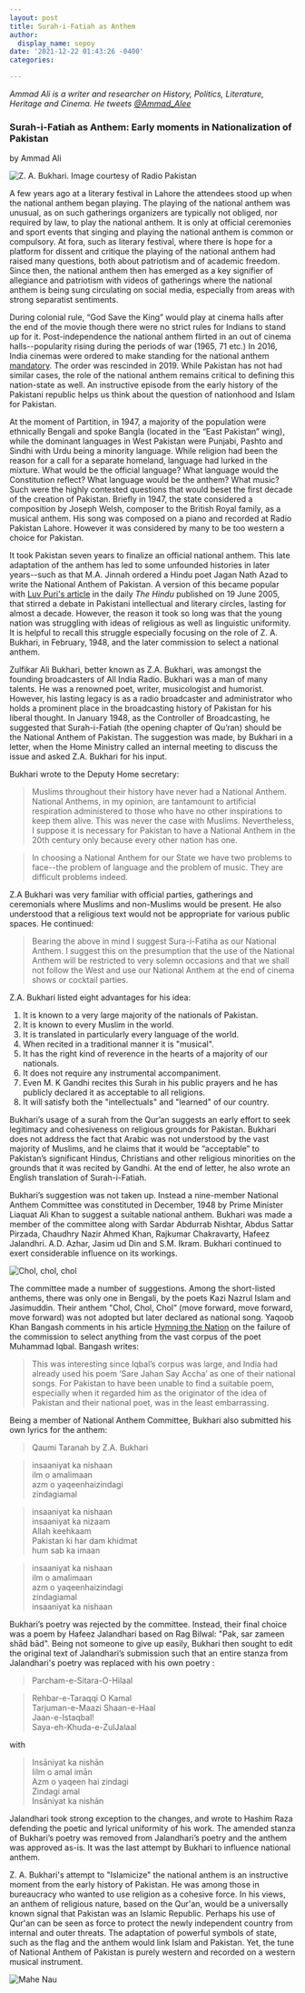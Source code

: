 ```yaml
---
layout: post
title: Surah-i-Fatiah as Anthem
author:
  display_name: sepoy
date: '2021-12-22 01:43:26 -0400'
categories:

---
```


*Ammad Ali is a writer and researcher on History, Politics, Literature, Heritage and Cinema. He tweets [@Ammad_Alee](https://twitter.com/Ammad_Alee)*

### Surah-i-Fatiah as Anthem: Early moments in Nationalization of Pakistan

by Ammad Ali

![Z. A. Bukhari. Image courtesy of Radio Pakistan]({{site.baseurl}}/img/uploads/2021/ZABukhari.jpg)

A few years ago at a literary festival in Lahore the attendees stood up when the national anthem began playing. The playing of the national anthem was unusual, as on such gatherings organizers are typically not obliged, nor required by law, to play the national anthem. It is only at official ceremonies and sport events that singing and playing the national anthem is common or compulsory. At fora, such as literary festival, where there is hope for a platform for dissent and critique the playing of the national anthem had raised many questions, both about patriotism and of academic freedom. Since then, the national anthem then has emerged as a key signifier of allegiance and patriotism with videos of gatherings where the national anthem is being sung circulating on social media, especially from areas with strong separatist sentiments.

During colonial rule, “God Save the King” would play at cinema halls after the end of the movie though there were no strict rules for Indians to stand up for it. Post-independence the national anthem flirted in an out of cinema halls--popularity rising during the periods of war (1965, 71 etc.) In 2016, India cinemas were ordered to make standing for the national anthem [mandatory](https://www.bbc.com/news/world-asia-india-38155630). The order was rescinded in 2019. While Pakistan has not had similar cases, the role of the national anthem remains critical to defining this nation-state as well. An instructive episode from the early history of the Pakistani republic helps us think about the question of nationhood and Islam for Pakistan.

At the moment of Partition, in 1947, a majority of the population were ethnically Bengali and spoke Bangla (located in the “East Pakistan” wing), while the dominant languages in West Pakistan were Punjabi, Pashto and Sindhi with Urdu being a minority language. While religion had been the reason for a call for a separate homeland, language had lurked in the mixture. What would be the official language? What language would the Constitution reflect? What language would be the anthem? What music? Such were the highly contested questions that would beset the first decade of the creation of Pakistan. Briefly in 1947, the state considered a composition by Joseph Welsh, composer to the British Royal family, as a musical anthem. His song was composed on a piano and recorded at Radio Pakistan Lahore. However it was considered by many to be too western a choice for Pakistan.

It took Pakistan seven years to finalize an official national anthem. This late adaptation of the anthem has led to some unfounded histories in later years--such as that M.A. Jinnah ordered a Hindu poet Jagan Nath Azad to write the National Anthem of Pakistan. A version of this became popular with [Luv Puri's article](https://web.archive.org/web/20050621013144/http:/www.hindu.com/2005/06/19/stories/2005061907400100.htm) in the daily *The Hindu* published on 19 June 2005, that stirred a debate in Pakistani intellectual and literary circles, lasting for almost a decade. However, the reason it took so long was that the young nation was struggling with ideas of religious as well as linguistic uniformity. It is helpful to recall this struggle especially focusing on the role of Z. A. Bukhari, in February, 1948, and the later commission to select a national anthem.

Zulfikar Ali Bukhari, better known as Z.A. Bukhari, was amongst the founding broadcasters of All India Radio. Bukhari was a man of many talents. He was a renowned poet, writer, musicologist and humorist. However, his lasting legacy is as a radio broadcaster and administrator who holds a prominent place in the broadcasting history of Pakistan for his liberal thought. In January 1948, as the Controller of Broadcasting, he suggested that Surah-i-Fatiah (the opening chapter of Qu’ran) should be the National Anthem of Pakistan. The suggestion was made, by Bukhari in a letter, when the Home Ministry called an internal meeting to discuss the issue and asked Z.A. Bukhari for his input.

Bukhari wrote to the Deputy Home secretary:

>Muslims throughout their history have never had a National Anthem. National Anthems, in my opinion, are tantamount to artificial respiration administered to those who have no other inspirations to keep them alive. This was never the case with Muslims. Nevertheless, I suppose it is necessary for Pakistan to have a National Anthem in the 20th century only because every other nation has one.

>In choosing a National Anthem for our State we have two problems to face--the problem of language and the problem of music. They are difficult problems indeed.

Z.A Bukhari was very familiar with official parties, gatherings and ceremonials where Muslims and non-Muslims would be present. He also understood that a religious text would not be appropriate for various public spaces. He continued:

>Bearing the above in mind I suggest Sura-i-Fatiha as our National Anthem. I suggest this on the presumption that the use of the National Anthem will be restricted to very solemn occasions and that we shall not follow the West and use our National Anthem at the end of cinema shows or cocktail parties.

Z.A. Bukhari listed eight advantages for his idea:

1. It is known to a very large majority of the nationals of Pakistan.
2. It is known to every Muslim in the world.
3. It is translated in particularly every language of the world.
4. When recited in a traditional manner it is "musical".
5. It has the right kind of reverence in the hearts of a majority of our nationals.
6. It does not require any instrumental accompaniment.
7. Even M. K Gandhi recites this Surah in his public prayers and he has publicly declared it as acceptable to all religions.
8. It will satisfy both the "intellectuals" and "learned" of our country.

Bukhari’s usage of a surah from the Qur’an suggests an early effort to seek legitimacy and cohesiveness on religious grounds for Pakistan. Bukhari does not address the fact that Arabic was not understood by the vast majority of Muslims, and he claims that it would be “acceptable” to Pakistan’s significant Hindus, Christians and other religious minorities on the grounds that it was recited by Gandhi. At the end of letter, he also wrote an English translation of Surah-i-Fatiah.

Bukhari’s suggestion was not taken up. Instead a nine-member National Anthem Committee was constituted in December, 1948 by Prime Minister Liaquat Ali Khan to suggest a suitable national anthem. Bukhari was made a member of the committee along with Sardar Abdurrab Nishtar, Abdus Sattar Pirzada, Chaudhry Nazir Ahmed Khan, Rajkumar Chakravarty, Hafeez Jalandhri. A.D. Azhar, Jasim ud Din and S.M. Ikram. Bukhari continued to exert considerable influence on its workings.

![Chol, chol, chol]({{site.baseurl}}/img/uploads/2021/nazrul-anthem.jpeg)

The committee made a number of suggestions. Among the short-listed anthems, there was only one in Bengali, by the poets Kazi Nazrul Islam and Jasimuddin. Their anthem "Chol, Chol, Chol” (move forward, move forward, move forward) was not adopted but later declared as national song. Yaqoob Khan Bangash comments in his article [Hymning the Nation](https://www.thenews.com.pk/tns/detail/563902-hymning-nation) on the failure of the commission to select anything from the vast corpus of the poet Muhammad Iqbal. Bangash writes:

>This was interesting since Iqbal’s corpus was large, and India had already used his poem ‘Sare Jahan Say Accha’ as one of their national songs. For Pakistan to have been unable to find a suitable poem, especially when it regarded him as the originator of the idea of Pakistan and their national poet, was in the least embarrassing.

Being a member of National Anthem Committee, Bukhari also submitted his own lyrics for the anthem:

>Qaumi Taranah  by Z.A. Bukhari  

>insaaniyat ka nishaan  
ilm o amalimaan  
azm o yaqeenhaizindagi  
zindagiamal  

>insaaniyat ka nishaan  
insaaniyat ka nizaam  
Allah keehkaam  
Pakistan ki har dam khidmat  
hum sab ka imaan  

>insaaniyat ka nishaan  
ilm o amalimaan  
azm o yaqeenhaizindagi  
zindagiamal  
insaaniyat ka nishaan  


Bukhari’s poetry  was rejected by the committee. Instead, their final choice was a poem by Hafeez Jalandhari based on Rag Bilwal: "Pak, sar zameen shād bād". Being not someone to give up easily, Bukhari then sought to edit the original text of Jalandhari’s submission such that an entire stanza from Jalandhari's poetry was replaced with his own poetry :

>Parcham-e-Sitara-O-Hilaal  

>Rehbar-e-Taraqqi O Kamal  
Tarjuman-e-Maazi Shaan-e-Haal  
Jaan-e-Istaqbal!  
Saya-eh-Khuda-e-ZulJalaal  

with

>Insāniyat ka nishān  
Iilm o amal imān  
Azm o yaqeen hai zindagi  
Zindagi amal  
Insāniyat ka nishān  

Jalandhari took strong exception to the changes, and wrote to Hashim Raza defending the poetic and lyrical uniformity of his work. The amended stanza of Bukhari’s poetry was removed from Jalandhari’s poetry and the anthem was approved as-is. It was the last attempt by Bukhari to influence national anthem.

Z. A. Bukhari's attempt to "Islamicize" the national anthem is an instructive moment from the early history of Pakistan. He was among those in bureaucracy who wanted to use religion as a cohesive force. In his views, an anthem of religious nature, based on the Qur'an, would be a universally known signal that Pakistan was an Islamic Republic. Perhaps his use of Qur'an can be seen as force to protect the newly independent country from internal and outer threats. The adaptation of powerful symbols of state, such as the flag and the anthem would link Islam and Pakistan. Yet, the tune of National Anthem of Pakistan is purely western and recorded on a western musical instrument.  


![Mahe Nau]({{site.baseurl}}/img/uploads/2021/MaheNau.jpg)
